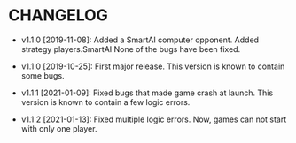 # CHANGELOG

* v1.1.0 [2019-11-08]: Added a SmartAI computer opponent.
  Added strategy players.SmartAI
  None of the bugs have been fixed.

* v1.1.0 [2019-10-25]: First major release.
  This version is known to contain some bugs.
  
* v1.1.1 [2021-01-09]: Fixed bugs that made game crash at launch.
  This version is known to contain a few logic errors.
  
* v1.1.2 [2021-01-13]: Fixed multiple logic errors.
  Now, games can not start with only one player.

